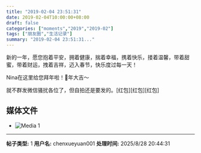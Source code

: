 ```yaml
---
title: "2019-02-04 23:51:31"
date: 2019-02-04T10:00:00+08:00
draft: false
categories: ["moments","2019","2019-02"]
tags: ["朋友圈","生活记录"]
summary: "2019-02-04 23:51:31..."
---
```


新的一年，愿您抱着平安，拥着健康，揣着幸福，携着快乐，搂着温馨，带着甜蜜，带着财运，拽着吉祥，迈入春节，快乐度过每一天！

Nina在这里给您拜年啦！🐷年大吉～

就不群发微信骚扰各位了，但自拍还是要发的。[红包][红包][红包]

## 媒体文件

- ![Media 1](/Moments/photos/2019-02-04/201902042351310.jpg)

---

**帖子类型:** 1
**用户名:** chenxueyuan001
**处理时间:** 2025/8/28 20:44:31